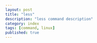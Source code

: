 ```yaml
---
layout: post
title: "less"
description: "less command description"
category: index
tags: [command, linux]
published: true
---
```

